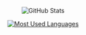 <div align="center">

  <!-- GitHub Stats -->

<img
  src="https://github-readme-stats-git-masterrstaa-rickstaa.vercel.app/api?username=CarlosAlbertoJunior&hide_title=true&show_icons=true&include_all_commits=false&count_private=true&line_height=25&hide=issues&bg_color=000000&title_color=FF00F6&text_color=FFFFFF&border_radius=3&border_color=00008B&icon_color=FF00F6&theme=jolly"
  alt="GitHub Stats"
/>


  <!-- Most Used Languages -->
  <a href="https://github.com/CarlosAlbertoJunior/github-readme-stats">
    <img 
      src="https://github-readme-stats-git-masterrstaa-rickstaa.vercel.app/api/top-langs/?username=CarlosAlbertoJunior&line_height=10&card_width=290&layout=compact&count_private=true&langs_count=4&show_icons=true&title_color=FF00F6&hide=html,scss,less&bg_color=000000&text_color=8B8B8B&border_radius=3&border_color=00008B" 
      alt="Most Used Languages"
    >
  </a>

</div>
